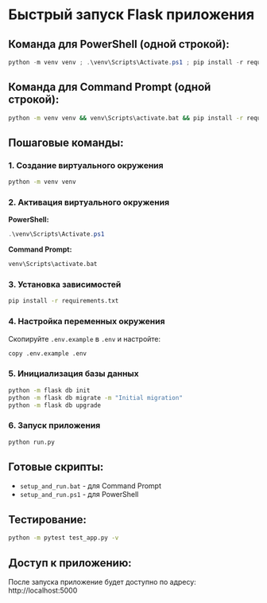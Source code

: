 # Быстрый запуск Flask приложения

## Команда для PowerShell (одной строкой):
```powershell
python -m venv venv ; .\venv\Scripts\Activate.ps1 ; pip install -r requirements.txt ; if (-not (Test-Path .env)) { Copy-Item .env.example .env } ; if (-not (Test-Path migrations)) { python -m flask db init } ; python -m flask db migrate -m "Initial migration" ; python -m flask db upgrade ; python run.py
```

## Команда для Command Prompt (одной строкой):
```cmd
python -m venv venv && venv\Scripts\activate.bat && pip install -r requirements.txt && if not exist .env copy .env.example .env && if not exist migrations python -m flask db init && python -m flask db migrate -m "Initial migration" && python -m flask db upgrade && python run.py
```

## Пошаговые команды:

### 1. Создание виртуального окружения
```bash
python -m venv venv
```

### 2. Активация виртуального окружения
**PowerShell:**
```powershell
.\venv\Scripts\Activate.ps1
```

**Command Prompt:**
```cmd
venv\Scripts\activate.bat
```

### 3. Установка зависимостей
```bash
pip install -r requirements.txt
```

### 4. Настройка переменных окружения
Скопируйте `.env.example` в `.env` и настройте:
```bash
copy .env.example .env
```

### 5. Инициализация базы данных
```bash
python -m flask db init
python -m flask db migrate -m "Initial migration"
python -m flask db upgrade
```

### 6. Запуск приложения
```bash
python run.py
```

## Готовые скрипты:
- `setup_and_run.bat` - для Command Prompt
- `setup_and_run.ps1` - для PowerShell

## Тестирование:
```bash
python -m pytest test_app.py -v
```

## Доступ к приложению:
После запуска приложение будет доступно по адресу: http://localhost:5000
